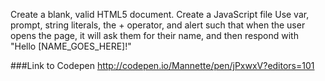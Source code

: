 Create a blank, valid HTML5 document.
Create a JavaScript file
Use var, prompt, string literals, the + operator, and alert such that when the user opens the page, it will ask them for their name, and then respond with "Hello [NAME_GOES_HERE]!"

###Link to Codepen
http://codepen.io/Mannette/pen/jPxwxV?editors=101
